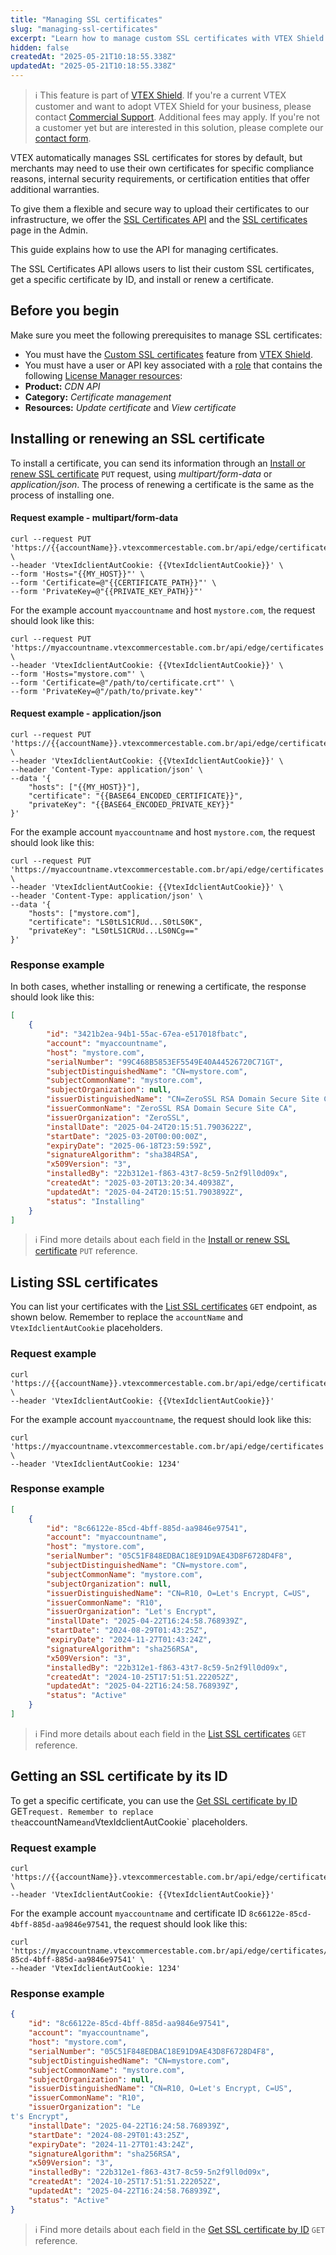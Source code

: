 ```yaml
---
title: "Managing SSL certificates"
slug: "managing-ssl-certificates"
excerpt: "Learn how to manage custom SSL certificates with VTEX Shield."
hidden: false
createdAt: "2025-05-21T10:18:55.338Z"
updatedAt: "2025-05-21T10:18:55.338Z"
---
```


>ℹ️ This feature is part of [VTEX Shield](https://help.vtex.com/en/tutorial/vtex-shield--2CVk6H9eY2CBtHjtDI7BFh). If you're a current VTEX customer and want to adopt VTEX Shield for your business, please contact [Commercial Support](https://help.vtex.com/en/tracks/support-at-vtex--4AXsGdGHqExp9ZkiNq9eMy/3KQWGgkPOwbFTPfBxL7YwZ). Additional fees may apply. If you're not a customer yet but are interested in this solution, please complete our [contact form](https://vtex.com/en-us/contact/).

VTEX automatically manages SSL certificates for stores by default, but merchants may need to use their own certificates for specific compliance reasons, internal security requirements, or certification entities that offer additional warranties.

To give them a flexible and secure way to upload their certificates to our infrastructure, we offer the [SSL Certificates API](https://developers.vtex.com/docs/api-reference/ssl-certificates-api) and the [SSL certificates](https://help.vtex.com/tutorial/custom-ssl-certificates--1hoaDEbU50PDZSe6AYep9q) page in the Admin.

This guide explains how to use the API for managing certificates.

The SSL Certificates API allows users to list their custom SSL certificates, get a specific certificate by ID, and install or renew a certificate.

## Before you begin

Make sure you meet the following prerequisites to manage SSL certificates:

* You must have the [Custom SSL certificates](https://help.vtex.com/tutorial/custom-ssl-certificates--1hoaDEbU50PDZSe6AYep9q) feature from [VTEX Shield](https://help.vtex.com/en/tutorial/vtex-shield--2CVk6H9eY2CBtHjtDI7BFh).
* You must have a user or API key associated with a [role](https://help.vtex.com/en/tutorial/roles--7HKK5Uau2H6wxE1rH5oRbc) that contains the following [License Manager resources](https://help.vtex.com/en/tutorial/license-manager-resources--3q6ztrC8YynQf6rdc6euk3):
* **Product:** *CDN API*
* **Category:** *Certificate management*
* **Resources:** *Update certificate* and *View certificate*

## Installing or renewing an SSL certificate

To install a certificate, you can send its information through an [Install or renew SSL certificate](https://developers.vtex.com/docs/api-reference/ssl-certificates-api#put-/api/edge/certificates) `PUT` request, using *multipart/form-data* or *application/json*. The process of renewing a certificate is the same as the process of installing one.

#### Request example \- multipart/form-data

```shell
curl --request PUT 'https://{{accountName}}.vtexcommercestable.com.br/api/edge/certificates' \
--header 'VtexIdclientAutCookie: {{VtexIdclientAutCookie}}' \
--form 'Hosts="{{MY_HOST}}"' \
--form 'Certificate=@"{{CERTIFICATE_PATH}}"' \
--form 'PrivateKey=@"{{PRIVATE_KEY_PATH}}"'
```

For the example account `myaccountname` and host `mystore.com`, the request should look like this:

```shell
curl --request PUT 'https://myaccountname.vtexcommercestable.com.br/api/edge/certificates' \
--header 'VtexIdclientAutCookie: {{VtexIdclientAutCookie}}' \
--form 'Hosts="mystore.com"' \
--form 'Certificate=@"/path/to/certificate.crt"' \
--form 'PrivateKey=@"/path/to/private.key"'

```

#### Request example \- application/json

```shell
curl --request PUT 'https://{{accountName}}.vtexcommercestable.com.br/api/edge/certificates' \
--header 'VtexIdclientAutCookie: {{VtexIdclientAutCookie}}' \
--header 'Content-Type: application/json' \
--data '{
    "hosts": ["{{MY_HOST}}"],
    "certificate": "{{BASE64_ENCODED_CERTIFICATE}}",
    "privateKey": "{{BASE64_ENCODED_PRIVATE_KEY}}"
}'
```

For the example account `myaccountname` and host `mystore.com`, the request should look like this:

```shell
curl --request PUT 'https://myaccountname.vtexcommercestable.com.br/api/edge/certificates' \
--header 'VtexIdclientAutCookie: {{VtexIdclientAutCookie}}' \
--header 'Content-Type: application/json' \
--data '{
    "hosts": ["mystore.com"],
    "certificate": "LS0tLS1CRUd...S0tLS0K",
    "privateKey": "LS0tLS1CRUd...LS0NCg=="
}'
```

### Response example

In both cases, whether installing or renewing a certificate, the response should look like this:

```json
[
    {
        "id": "3421b2ea-94b1-55ac-67ea-e517018fbatc",
        "account": "myaccountname",
        "host": "mystore.com",
        "serialNumber": "99C468B5853EF5549E40A44526720C71GT",
        "subjectDistinguishedName": "CN=mystore.com",
        "subjectCommonName": "mystore.com",
        "subjectOrganization": null,
        "issuerDistinguishedName": "CN=ZeroSSL RSA Domain Secure Site CA, O=ZeroSSL, C=AT",
        "issuerCommonName": "ZeroSSL RSA Domain Secure Site CA",
        "issuerOrganization": "ZeroSSL",
        "installDate": "2025-04-24T20:15:51.7903622Z",
        "startDate": "2025-03-20T00:00:00Z",
        "expiryDate": "2025-06-18T23:59:59Z",
        "signatureAlgorithm": "sha384RSA",
        "x509Version": "3",
        "installedBy": "22b312e1-f863-43t7-8c59-5n2f9ll0d09x",
        "createdAt": "2025-03-20T13:20:34.40938Z",
        "updatedAt": "2025-04-24T20:15:51.7903892Z",
        "status": "Installing"
    }
]
```

>ℹ️ Find more details about each field in the [Install or renew SSL certificate](https://developers.vtex.com/docs/api-reference/ssl-certificates-api#put-/api/edge/certificates) `PUT` reference.

## Listing SSL certificates

You can list your certificates with the [List SSL certificates](https://developers.vtex.com/docs/api-reference/ssl-certificates-api#get-/api/edge/certificates) `GET` endpoint, as shown below. Remember to replace the `accountName` and `VtexIdclientAutCookie` placeholders.

### Request example

```shell
curl 'https://{{accountName}}.vtexcommercestable.com.br/api/edge/certificates' \
--header 'VtexIdclientAutCookie: {{VtexIdclientAutCookie}}'
```

For the example account `myaccountname`, the request should look like this:

```shell
curl 'https://myaccountname.vtexcommercestable.com.br/api/edge/certificates' \
--header 'VtexIdclientAutCookie: 1234'
```

### Response example

```json
[
    {
        "id": "8c66122e-85cd-4bff-885d-aa9846e97541",
        "account": "myaccountname",
        "host": "mystore.com",
        "serialNumber": "05C51F848EDBAC18E91D9AE43D8F6728D4F8",
        "subjectDistinguishedName": "CN=mystore.com",
        "subjectCommonName": "mystore.com",
        "subjectOrganization": null,
        "issuerDistinguishedName": "CN=R10, O=Let's Encrypt, C=US",
        "issuerCommonName": "R10",
        "issuerOrganization": "Let's Encrypt",
        "installDate": "2025-04-22T16:24:58.768939Z",
        "startDate": "2024-08-29T01:43:25Z",
        "expiryDate": "2024-11-27T01:43:24Z",
        "signatureAlgorithm": "sha256RSA",
        "x509Version": "3",
        "installedBy": "22b312e1-f863-43t7-8c59-5n2f9ll0d09x",
        "createdAt": "2024-10-25T17:51:51.222052Z",
        "updatedAt": "2025-04-22T16:24:58.768939Z",
        "status": "Active"
    }
]
```

>ℹ️ Find more details about each field in the [List SSL certificates](https://developers.vtex.com/docs/api-reference/ssl-certificates-api#get-/api/edge/certificates) `GET` reference.

## Getting an SSL certificate by its ID

To get a specific certificate, you can use the [Get SSL certificate by ID](https://developers.vtex.com/docs/api-reference/ssl-certificates-api#get-/api/edge/certificates/-certificateId-) GET` request. Remember to replace the `accountName` and `VtexIdclientAutCookie` placeholders.

### Request example

```shell
curl 'https://{{accountName}}.vtexcommercestable.com.br/api/edge/certificates/{{certificateId}}' \
--header 'VtexIdclientAutCookie: {{VtexIdclientAutCookie}}'
```

For the example account `myaccountname` and certificate ID `8c66122e-85cd-4bff-885d-aa9846e97541`, the request should look like this:

```shell
curl 'https://myaccountname.vtexcommercestable.com.br/api/edge/certificates/8c66122e-85cd-4bff-885d-aa9846e97541' \
--header 'VtexIdclientAutCookie: 1234'
```

### Response example

```json
{
    "id": "8c66122e-85cd-4bff-885d-aa9846e97541",
    "account": "myaccountname",
    "host": "mystore.com",
    "serialNumber": "05C51F848EDBAC18E91D9AE43D8F6728D4F8",
    "subjectDistinguishedName": "CN=mystore.com",
    "subjectCommonName": "mystore.com",
    "subjectOrganization": null,
    "issuerDistinguishedName": "CN=R10, O=Let's Encrypt, C=US",
    "issuerCommonName": "R10",
    "issuerOrganization": "Le
t's Encrypt",
    "installDate": "2025-04-22T16:24:58.768939Z",
    "startDate": "2024-08-29T01:43:25Z",
    "expiryDate": "2024-11-27T01:43:24Z",
    "signatureAlgorithm": "sha256RSA",
    "x509Version": "3",
    "installedBy": "22b312e1-f863-43t7-8c59-5n2f9ll0d09x",
    "createdAt": "2024-10-25T17:51:51.222052Z",
    "updatedAt": "2025-04-22T16:24:58.768939Z",
    "status": "Active"
}
```

>ℹ️ Find more details about each field in the [Get SSL certificate by ID](https://developers.vtex.com/docs/api-reference/ssl-certificates-api#get-/api/edge/certificates/-certificateId-) `GET` reference.
